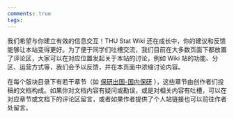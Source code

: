```yaml
---
comments: true
tags: 
---
```


我们希望与你建立有效的信息交互！THU Stat Wiki 还在成长中，你的建议和反馈能够让本站变得更好。为了便于同学们吐槽交流，我们目前在大多数页面下都放置了评论区，大家可以在对应位置发起关于本站的讨论，例如 Wiki 站的功能、分区、运营方式等，我们会予以反馈，并在本页面中浓缩讨论内容。

在每个版块目录下有若干章节（如 [保研出国-国内保研](../placement/domestic/index.md) ），这些章节由创作者们投稿的文档构成。如果你对文档内容有疑问或勘误，或是对相关内容有吐槽，可以在对应章节或文档下的评论区留言，或者如果作者提供了个人站链接也可以前往作者处留言。